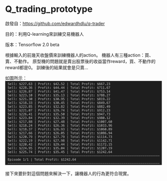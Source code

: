 # Q_trading_prototype

啟發自：https://github.com/edwardhdlu/q-trader

目的：利用Q-learning來訓練交易機器人

版本：Tensorflow 2.0 beta

根據輸入的前幾天收盤價來訓練機器人的action。
機器人有三種action：買、賣、不動作。
原型機的問題就是賣出股票後的收益當作reward，買、不動作的reward都是0。
訓練後的結果就會是只賣...

如圖所示：
![image](https://github.com/dpong/Q_trading_prototype/blob/master/fig_01.png)


接下來要針對這個問題來解決一下，讓機器人的行為更符合現實。

